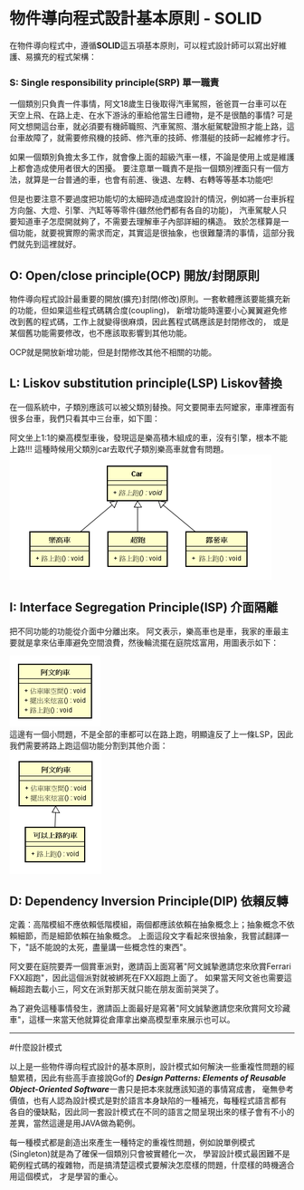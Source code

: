 # 物件導向程式設計基本原則 - SOLID

在物件導向程式中，遵循**SOLID**這五項基本原則，可以程式設計師可以寫出好維護、易擴充的程式架構：
  
### S: Single responsibility principle(SRP) 單一職責  
一個類別只負責一件事情，阿文18歲生日後取得汽車駕照，爸爸買一台車可以在天空上飛、在路上走、在水下游泳的車給他當生日禮物，是不是很酷的事情?
可是阿文想開這台車，就必須要有機師職照、汽車駕照、潛水艇駕駛證照才能上路，這台車故障了，就需要修飛機的技師、修汽車的技師、修潛艇的技師一起維修才行。  

如果一個類別負擔太多工作，就會像上面的超級汽車一樣，不論是使用上或是維護上都會造成使用者很大的困擾。
要注意單一職責不是指一個類別裡面只有一個方法，就算是一台普通的車，也會有前進、後退、左轉、右轉等等基本功能吧!  

但是也要注意不要過度把功能切的太細碎造成過度設計的情況，例如將一台車拆程方向盤、大燈、引擎、汽缸等等零件(雖然他們都有各自的功能)，
汽車駕駛人只要知道車子怎麼開就夠了，不需要去理解車子內部詳細的構造。 
致於怎樣算是一個功能，就要視實際的需求而定，其實這是很抽象，也很難釐清的事情，這部分我們就先到這裡就好。
 
## O: Open/close principle(OCP)  開放/封閉原則 
物件導向程式設計最重要的開放(擴充)封閉(修改)原則。一套軟體應該要能擴充新的功能，但如果這些程式碼耦合度(coupling)，
新增功能時還要小心翼翼避免修改到舊的程式碼，工作上就變得很麻煩，因此舊程式碼應該是封閉修改的，
或是某個舊功能需要修改，也不應該取影響到其他功能。  
   
OCP就是開放新增功能，但是封閉修改其他不相關的功能。

## L: Liskov substitution principle(LSP)   Liskov替換  
在一個系統中，子類別應該可以被父類別替換。阿文要開車去阿嬤家，車庫裡面有很多台車，我們只看其中三台車，如下圖：    
  
阿文坐上1:1的樂高模型車後，發現這是樂高積木組成的車，沒有引擎，根本不能上路!!! 這種時候用父類別car去取代子類別樂高車就會有問題。  
![car](image/car.png)


## I: Interface Segregation Principle(ISP) 介面隔離
把不同功能的功能從介面中分離出來。 
阿文表示，樂高車也是車，我家的車最主要就是拿來佔車庫避免空間浪費，然後輪流擺在庭院炫富用，用圖表示如下：
  
![car](image/car2.png)  
這邊有一個小問題，不是全部的車都可以在路上跑，明顯違反了上一條LSP，因此我們需要將路上跑這個功能分割到其他介面：    
![car](image/car3.png)


## D: Dependency Inversion Principle(DIP) 依賴反轉
定義：高階模組不應依賴低階模組，兩個都應該依賴在抽象概念上；抽象概念不依賴細節，而是細節依賴在抽象概念。
上面這段文字看起來很抽象，我嘗試翻譯一下，"話不能說的太死，盡量講一些概念性的東西"。  
  
阿文要在庭院要弄一個賞車派對，邀請函上面寫著"阿文誠摯邀請您來欣賞Ferrari FXX超跑"，因此這個派對就被綁死在FXX超跑上面了。
如果當天阿文爸也需要這輛超跑去載小三，阿文在派對那天就只能在朋友面前哭哭了。  
  
為了避免這種事情發生，邀請函上面最好是寫著"阿文誠摯邀請您來欣賞阿文珍藏車"，這樣一來當天他就算從倉庫拿出樂高模型車來展示也可以。

- - - 
#什麼設計模式

以上是一些物件導向程式設計的基本原則，設計模式如何解決一些重複性問題的經驗累積，因此有些高手直接說Gof的
***Design Patterns: Elements of Reusable Object-Oriented Software***一書只是把本來就應該知道的事情寫成書，
毫無參考價值，也有人認為設計模式是對於語言本身缺陷的一種補充，每種程式語言都有
各自的優缺點，因此同一套設計模式在不同的語言之間呈現出來的樣子會有不小的差異，當然這邊是用JAVA做為範例。
  
每一種模式都是創造出來產生一種特定的重複性問題，例如說單例模式(Singleton)就是為了確保一個類別只會被實體化一次，
學習設計模式最困難不是範例程式碼的複雜物，而是搞清楚這模式要解決怎麼樣的問題，什麼樣的時機適合用這個模式，
才是學習的重心。  

 
